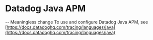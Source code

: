 # Datadog Java APM

-- Meaningless change
To use and configure Datadog Java APM, see [https://docs.datadoghq.com/tracing/languages/java](https://docs.datadoghq.com/tracing/languages/java)
